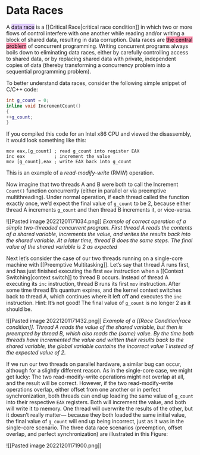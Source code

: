 # Data Races

A <mark style="background: #D2B3FFA6;">data race</mark> is a [[Critical Race|critical race condition]] in which two or more flows of control interfere with one another while reading and/or writing a block of shared data, resulting in data corruption. Data races are <mark style="background: #FF5582A6;">the central problem</mark> of concurrent programming. Writing concurrent programs always boils down to eliminating data races, either by carefully controlling access to shared data, or by replacing shared data with private, independent copies of data (thereby transforming a concurrency problem into a sequential programming problem). 

To better understand data races, consider the following simple snippet of C/C++ code:
```C++
int g_count = 0;
inline void IncrementCount()
{
++g_count;
}
```
If you compiled this code for an Intel x86 CPU and viewed the disassembly, it would look something like this:
```
mov eax,[g_count] ; read g_count into register EAX
inc eax           ; increment the value
mov [g_count],eax ; write EAX back into g_count
```
This is an example of a *read-modify-write* (RMW) operation.

Now imagine that two threads A and B were both to call the Increment `Count()` function concurrently (either in parallel or via preemptive multithreading). Under normal operation, if each thread called the function exactly once, we’d expect the final value of `g_count` to be 2, because either thread A increments `g_count` and then thread B increments it, or vice-versa.

![[Pasted image 20221201171034.png]]
*Example of correct operation of a simple two-threaded concurrent program. First thread A reads the contents of a shared variable, increments the value, and writes the results back into the shared variable. At a later time, thread B does the same steps. The final value of the shared variable is 2 as expected*

Next let’s consider the case of our two threads running on a single-core machine with [[Preemptive Multitasking]]. Let’s say that thread A runs first, and has just finished executing the first `mov` instruction when a [[Context Switching|context switch]] to thread B occurs. Instead of thread A executing its `inc` instruction, thread B runs its first `mov` instruction. After some time thread B’s quantum expires, and the kernel context switches back to thread A, which continues where it left off and executes the `inc` instruction. Hint: It’s not good! The final value of `g_count` is no longer 2 as it should be.

![[Pasted image 20221201171432.png]]
*Example of a [[Race Condition|race condition]]. Thread A reads the value of the shared variable, but then is preempted by thread B, which also reads the (same) value. By the time both threads have incremented the value and written their results back to the shared variable, the global variable contains the incorrect value 1 instead of the expected value of 2.*

If we run our two threads on parallel hardware, a similar bug can occur, although for a slightly different reason. As in the single-core case, we might get lucky: The two read-modify-write operations might not overlap at all, and the result will be correct. However, if the two read-modify-write operations overlap, either offset from one another or in perfect synchronization, both threads can end up loading the same value of `g_count` into their respective `EAX` registers. Both will increment the value, and both will write it to memory. One thread will overwrite the results of the other, but it doesn’t really matter— because they both loaded the same initial value, the final value of `g_count` will end up being incorrect, just as it was in the single-core scenario. The three data race scenarios (preemption, offset overlap, and perfect synchronization) are illustrated in this Figure:

![[Pasted image 20221201171900.png]]